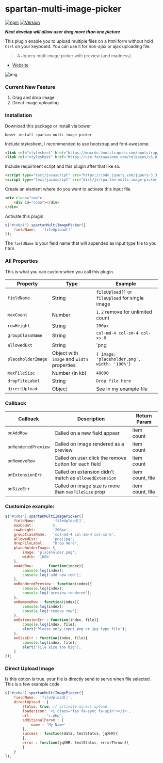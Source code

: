 # spartan-multi-image-picker



[![npm](https://img.shields.io/npm/dt/spartan-multi-image-picker.svg)](https://github.com/adispartadev/spartan-multi-image-picker)
[![Version](https://img.shields.io/npm/spartan-multi-image-picker.svg)](https://www.npmjs.com/package/spartan-multi-image-picker)

***Next develop will allow user drag more than one picture***


This plugin enable you to upload multiple files on a html form without hold `Ctrl` on your keyboard. You can use it for non-ajax or ajax uploading file. 

> A Jquery multi image picker with preview (and madness).

- [Website](https://adispartadev.github.io/spartan-multi-image-picker/)


![img](https://adispartadev.github.io/spartan-multi-image-picker/preview1.gif)



### Current New Feature
1. Drag and drop image
2. Direct image uploading



### Installation

Download this package or install via bower

`bower install spartan-multi-image-picker`

Include stylesheet, I recommended to use bootstrap and font-awesome.
```html
<link rel="stylesheet" href="https://maxcdn.bootstrapcdn.com/bootstrap/3.3.7/css/bootstrap.min.css" integrity="sha384-BVYiiSIFeK1dGmJRAkycuHAHRg32OmUcww7on3RYdg4Va+PmSTsz/K68vbdEjh4u" crossorigin="anonymous">
<link rel="stylesheet" href="https://use.fontawesome.com/releases/v5.0.13/css/all.css" integrity="sha384-DNOHZ68U8hZfKXOrtjWvjxusGo9WQnrNx2sqG0tfsghAvtVlRW3tvkXWZh58N9jp" crossorigin="anonymous">
```

Include requirment script and this plugin after that like so.
```html
<script type="text/javascript" src="https://code.jquery.com/jquery-3.3.1.min.js"></script>
<script type="text/javascript" src="dist/js/spartan-multi-image-picker-min.js"></script>
```



Create an element where do you want to activate this input file.

```html
<div class="row">
	<div id="coba"></div>
</div>
```

Activate this plugin.

```js
$("#coba1").spartanMultiImagePicker({
	fieldName:   'fileUpload[]'
});
```
The `fieldName` is your field name that will appended as input type file to you html.

### All Properties

This is what you can custom when you call this plugin.

| Property | Type | Example |
| ------ | ------ | ------ |
| `fieldName` | String | `fileUpload[]` or `fileUpload` for single image |
| `maxCount` | Number | `1`, `2` remove for unlimited count |
| `rowHeight` | String | `200px` |
| `groupClassName` | String | `col-md-4 col-sm-4 col-xs-6` |
| `allowedExt` | String | `png|jpg|jpeg|gif` or empty string for all type |
| `placeholderImage` | Object with `image` and `width` properties | `{ image: 'placeholder.png', width: '100%'}` |
| `maxFileSize` | Number (in kb) | `40000` |
| `dropFileLabel` | String | `Drop file here` |
| `directUpload` | Object | See in my example file |

### Callback

| Callback | Description | Return Param |
| ------ | ------ | ----- |
| `onAddRow` | Called on a new field appear | item count |
| `onRenderedPreview` | Called on image rendered as a preview  | item count |
| `onRemoveRow` | Called on user click the remove button for each field | item count |
| `onExtensionErr` | Called on extension didn't match as `allowedExtension` | item count, file |
| `onSizeErr` | Called on image size is more than `maxFileSize` prop | item count, file |

### Customize example:
```js
$("#coba").spartanMultiImagePicker({
	fieldName:        'fileUpload[]',
	maxCount:         5,
	rowHeight:        '200px',
	groupClassName:   'col-md-4 col-sm-4 col-xs-6',
	allowedExt:       'png|jpg',
	dropFileLabel:    "Drop Here",
	placeholderImage: {
	    image: 'placeholder.png',
	    width: '100%'
	},
	onAddRow:       function(index){
	    console.log(index);
		console.log('add new row');
	},
	onRenderedPreview : function(index){
	    console.log(index);
		console.log('preview rendered');
	},
	onRemoveRow : function(index){
	    console.log(index);
		console.log('remove row');
	},
	onExtensionErr : function(index, file){
	    console.log(index, file);
		alert('Please only input png or jpg type file');
	},
	onSizeErr : function(index, file){
		console.log(index, file);
		alert('File size too big');
	}
});
```

### Direct Upload Image
Is this option is true, your file is directly send to serve when file selected. This is a few example code

```js
$("#coba").spartanMultiImagePicker({
	fieldName:  'fileUpload[]',
	directUpload : {
		status: true, // activate direct upload
		loaderIcon: '<i class="fas fa-sync fa-spin"></i>',
		url:       'c.php',
		additionalParam : {
			name : 'My Name'
		},
		success : function(data, textStatus, jqXHR){
		},
		error : function(jqXHR, textStatus, errorThrown){
		}
	}
});
```
